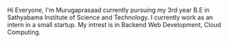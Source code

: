 Hi Everyone, I'm Murugaprasaad currently pursuing my 3rd year B.E in Sathyabama Institute of Science and Technology. I currently work as an intern in a small startup.
My intrest is in Backend Web Development, Cloud Computing.
